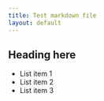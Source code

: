 ```yaml
---
title: Test markdown file
layout: default
---
```


## Heading here

- List item 1
- List item 2
- List item 3
